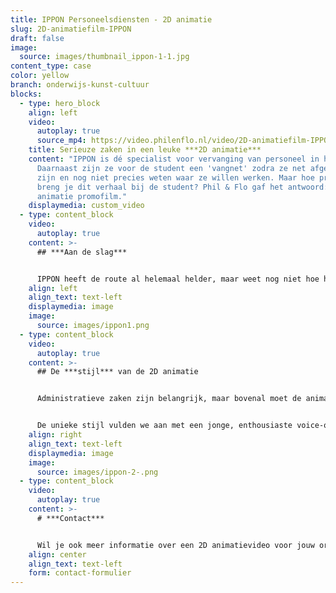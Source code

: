 ```yaml
---
title: IPPON Personeelsdiensten - 2D animatie
slug: 2D-animatiefilm-IPPON
draft: false
image:
  source: images/thumbnail_ippon-1-1.jpg
content_type: case
color: yellow
branch: onderwijs-kunst-cultuur
blocks:
  - type: hero_block
    align: left
    video:
      autoplay: true
      source_mp4: https://video.philenflo.nl/video/2D-animatiefilm-IPPON-onderwijs-personeelsdiensten.mp4
    title: Serieuze zaken in een leuke ***2D animatie***
    content: "IPPON is dé specialist voor vervanging van personeel in het onderwijs.
      Daarnaast zijn ze voor de student een 'vangnet' zodra ze net afgestudeerd
      zijn en nog niet precies weten waar ze willen werken. Maar hoe precies
      breng je dit verhaal bij de student? Phil & Flo gaf het antwoord: een 2D
      animatie promofilm."
    displaymedia: custom_video
  - type: content_block
    video:
      autoplay: true
    content: >-
      ## ***Aan de slag***


      IPPON heeft de route al helemaal helder, maar weet nog niet hoe het verhaal vertelt moet worden aan de student. Tijdens een eerste call werd al veel duidelijk. De 2D animatie wordt vooral gericht op net afgestudeerden van de PABO, toekomstige docenten. De 2D animatie informeert over het onderscheidend vermogen en het gemak van de diensten van IPPON.  Zo moet duidelijk worden dat IPPON zoekt naar zowel losse klussen of een vaste baan en dat de klant de regie over zijn eigen werkagenda houdt. Daarnaast regelt IPPON de administratieve zaken en blijven ze ondersteunen bij alle bijkomende zaken.
    align: left
    align_text: text-left
    displaymedia: image
    image:
      source: images/ippon1.png
  - type: content_block
    video:
      autoplay: true
    content: >-
      ## De ***stijl*** van de 2D animatie


      Administratieve zaken zijn belangrijk, maar bovenal moet de animatie uitstralen dat onderwijs leuk is! IPPON spreekt met net afgestudeerden een jonge doelgroep aan. Belangrijk dus om een hippe animatiestijl neer te zetten. Voor de karakters in de animatie creëerden we een unieke stijl. De uitdrukkingen op de gezichten zijn gedetailleerd, opgewekt en vrolijk. De kleuren in de animatie zijn speels en passen perfect bij de huisstijlkleuren van IPPON.


      De unieke stijl vulden we aan met een jonge, enthousiaste voice-over stem. Daarnaast mocht de video niet te lang duren. De 2D animatie promovideo duurt 60 seconden. Precies lang genoeg om de boodschap helder over te brengen én de aandacht van de kijker vast te houden.
    align: right
    align_text: text-left
    displaymedia: image
    image:
      source: images/ippon-2-.png
  - type: content_block
    video:
      autoplay: true
    content: >-
      # ***Contact***


      Wil je ook meer informatie over een 2D animatievideo voor jouw organisatie? Neem contact op of bel onze adviseurs 085 273 8331
    align: center
    align_text: text-left
    form: contact-formulier
---
```

